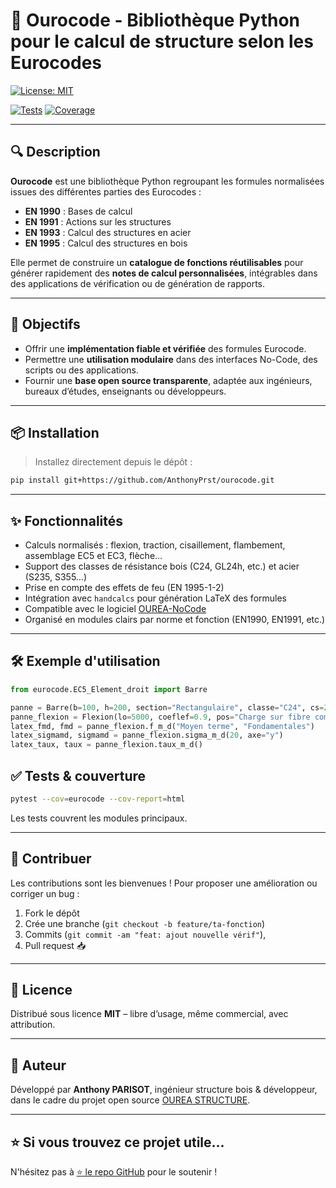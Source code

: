 
# 📐 Ourocode - Bibliothèque Python pour le calcul de structure selon les Eurocodes

[![License: MIT](https://img.shields.io/badge/License-MIT-blue.svg)](LICENSE)
<!-- [![PyPI](https://img.shields.io/pypi/v/eurocode-calc.svg)](https://pypi.org/project/ourocode/) -->
[![Tests](https://img.shields.io/github/actions/workflow/status/AnthonyPrst/ourocode/pyptoject.toml?version)](https://github.com/AnthonyPrst/ourocode/pyptoject.toml)
[![Coverage](https://img.shields.io/codecov/c/github/ton-org/eurocode)](https://codecov.io/gh/ton-org/ourocode)

---

## 🔍 Description

**Ourocode** est une bibliothèque Python regroupant les formules normalisées issues des différentes parties des Eurocodes :

- **EN 1990** : Bases de calcul
- **EN 1991** : Actions sur les structures
- **EN 1993** : Calcul des structures en acier
- **EN 1995** : Calcul des structures en bois

Elle permet de construire un **catalogue de fonctions réutilisables** pour générer rapidement des **notes de calcul personnalisées**, intégrables dans des applications de vérification ou de génération de rapports.

---

## 🚀 Objectifs

- Offrir une **implémentation fiable et vérifiée** des formules Eurocode.
- Permettre une **utilisation modulaire** dans des interfaces No-Code, des scripts ou des applications.
- Fournir une **base open source transparente**, adaptée aux ingénieurs, bureaux d’études, enseignants ou développeurs.

---

## 📦 Installation

<!-- ```bash
pip install ourocode
``` -->

> Installez directement depuis le dépôt :
```bash
pip install git+https://github.com/AnthonyPrst/ourocode.git
```

---

## ✨ Fonctionnalités

- Calculs normalisés : flexion, traction, cisaillement, flambement, assemblage EC5 et EC3, flèche…
- Support des classes de résistance bois (C24, GL24h, etc.) et acier (S235, S355…)
- Prise en compte des effets de feu (EN 1995-1-2)
- Intégration avec `handcalcs` pour génération LaTeX des formules
- Compatible avec le logiciel [OUREA-NoCode](https://ourea-structure.fr/telechargement)
- Organisé en modules clairs par norme et fonction (EN1990, EN1991, etc.)

---

## 🛠 Exemple d'utilisation

```python
from eurocode.EC5_Element_droit import Barre

panne = Barre(b=100, h=200, section="Rectangulaire", classe="C24", cs=2, Hi=12, Hf=12)
panne_flexion = Flexion(lo=5000, coeflef=0.9, pos="Charge sur fibre comprimée")
latex_fmd, fmd = panne_flexion.f_m_d("Moyen terme", "Fondamentales")
latex_sigmamd, sigmamd = panne_flexion.sigma_m_d(20, axe="y")
latex_taux, taux = panne_flexion.taux_m_d()
```

## ✅ Tests & couverture

```bash
pytest --cov=eurocode --cov-report=html
```

Les tests couvrent les modules principaux.

---

## 🤝 Contribuer

Les contributions sont les bienvenues ! Pour proposer une amélioration ou corriger un bug :

1. Fork le dépôt
2. Crée une branche (`git checkout -b feature/ta-fonction`)
3. Commits (`git commit -am "feat: ajout nouvelle vérif"`),
4. Pull request 📥

---

## 📄 Licence

Distribué sous licence **MIT** – libre d’usage, même commercial, avec attribution.

---

## 👷 Auteur

Développé par **Anthony PARISOT**, ingénieur structure bois & développeur, dans le cadre du projet open source [OUREA STRUCTURE](https://ourea-structure.fr).

---

## ⭐ Si vous trouvez ce projet utile...

N'hésitez pas à [⭐️ le repo GitHub](https://github.com/Icelone73/ourocode) pour le soutenir !
